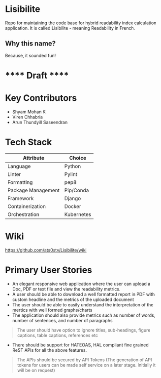 # Lisibilite
Repo for maintaining the code base for hybrid readability index calculation application. 
It is called Lisibilite - meaning Readability in French.

## Why this name?
Because, it sounded fun!

# **** Draft ****

# Key Contributors
* Shyam Mohan K
* Viren Chhabria
* Arun Thundyill Saseendran

# Tech Stack
| Attribute | Choice |
| ------ | ----- |
|Language|Python|
|Linter|Pylint|
|Formatting|pep8|
|Package Management|Pip/Conda|
|Framework|Django|
|Containerization|Docker|
|Orchestration|Kubernetes|

# Wiki
https://github.com/ats0stv/Lisibilite/wiki

# Primary User Stories
* An elegant responsive web application where the user can upload a Doc, PDF or text file and view the readability metrics.
* A user should be able to download a well formatted report in PDF with custom headline and the metrics of the uploaded document
* The user should be able to easily understand the interpretation of the mertics with well formed graphs/charts
* The application should also provide metrics such as number of words, number of sentences, and number of paragraphs 
> The user should have option to ignore titles, sub-headings, figure captions, table captions, references etc
* There should be support for HATEOAS, HAL compliant fine grained ReST APIs for all the above features.
> The APIs should be secured by API Tokens (The generation of API tokens for users can be made self service on a later stage. Initially it will be on request)


